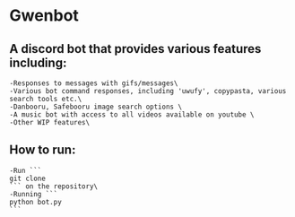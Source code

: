# Gwenbot

## A discord bot that provides various features including:
    -Responses to messages with gifs/messages\
    -Various bot command responses, including 'uwufy', copypasta, various search tools etc.\
    -Danbooru, Safebooru image search options \
    -A music bot with access to all videos available on youtube \
    -Other WIP features\

## How to run:
    -Run ```
    git clone
    ``` on the repository\
    -Running ```
    python bot.py
    ```
